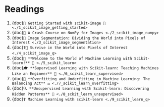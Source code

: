 # Readings
1. {doc}`🚀 Getting Started with scikit-image 🌟 <./1_scikit_image_getting_started>`
2. {doc}`🚀 A Crash Course on NumPy for Images <./2_scikit_image_numpy>`
3. {doc}`🧩 Image Segmentation: Dividing the World into Pixels of Interest <./3_scikit_image_segmentation>`
4. {doc}`❓🧩 Survive in the World into Pixels of Interest <./4_scikit_image_q>`
5. {doc}`🤖 **Welcome to the World of Machine Learning with Scikit-learn!** 🎉 <./5_scikit_learn>`
6. {doc}`🎓 **Supervised Learning with Scikit-learn: Teaching Machines Like an Engineer** 🚀 <./6_scikit_learn_supervised>`
7. {doc}`🎯 **Overfitting and Underfitting in Machine Learning: The Balancing Act** ⚖️ <./7_scikit_learn_overfitting>`
8. {doc}`🔍 **Unsupervised Learning with Scikit-learn: Discovering Hidden Patterns** 🎲 <./8_sckit_learn_unsupervised>`
9. {doc}`❓ Machine Learning with scikit-learn <./9_scikit_learn_q>`